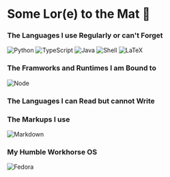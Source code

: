 # Some Lor(e) to the Mat 📖

<!--- [![Anurag's GitHub stats](https://github-readme-stats.vercel.app/api?username=matlorr&show_icons=true&theme=calm)](https://github.com/anuraghazra/github-readme-stats) -->

### The Languages I use Regularly or can't Forget

![Python](https://img.shields.io/badge/Python-3776AB?style=flat&logo=python&logoColor=white) ![TypeScript]([https://img.shields.io/badge/TypeScript-3178C6?style=flat&logo=typescript&logoColor=white](https://img.shields.io/badge/TypeScript-3178C6?style=for-the-badge&labelColor=ffffff&logoColor=3178C6&logo=typescript)
) ![Java](https://img.shields.io/badge/Java-ED8B00?style=flat&logo=openjdk&logoColor=white) ![Shell](https://img.shields.io/badge/Shell_Script-121011?style=flat&logo=gnu-bash&logoColor=white) ![LaTeX](https://img.shields.io/badge/latex-%23008080.svg?style=for-the-badge&logo=latex&logoColor=white)

### The Framworks and Runtimes I am Bound to

![Node](https://img.shields.io/badge/Node.js-339933?style=flat&logo=node.js&logoColor=white)

### The Languages I can Read but cannot Write



### The Markups I use

![Markdown](https://img.shields.io/badge/Markdown-ffffff?style=for-the-badge&labelColor=ffffff&logoColor=000000&logo=markdown)

### My Humble Workhorse OS

![Fedora](https://img.shields.io/badge/Fedora-51A2DA?style=flat&logo=fedora&logoColor=white)
